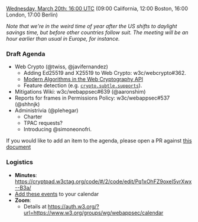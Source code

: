 [Wednesday, March 20th: 16:00 UTC](https://www.timeanddate.com/worldclock/fixedtime.html?iso=20240117T1600) (09:00 California, 12:00 Boston, 16:00 London, 17:00 Berlin)

_Note that we're in the weird time of year after the US shifts to daylight savings time, but before other countries follow suit. The meeting will be an hour earlier than usual in Europe, for instance._

### Draft Agenda

* Web Crypto (@twiss, @javifernandez)
  * Adding Ed25519 and X25519 to Web Crypto: w3c/webcrypto#362.
  * [Modern Algorithms in the Web Cryptography API](https://twiss.github.io/webcrypto-modern-algos/)
  * Feature detection (e.g. [`crypto.subtle.supports`](https://twiss.github.io/webcrypto-modern-algos/#partial-subtlecrypto-interface)).
* Mitigations Wiki: w3c/webappsec#639 (@aaronshim)
* Reports for frames in Permissions Policy: w3c/webappsec#537 (@shhnjk)
* Administrivia (@plehegar)
  * Charter
  * TPAC requests?
  * Introducing @simoneonofri.

If you would like to add an item to the agenda, please open a PR against [this document](https://github.com/w3c/webappsec/new/main/meetings/2024/2024-03-20-agenda.md)

### Logistics

*   **Minutes**: https://cryptpad.w3ctag.org/code/#/2/code/edit/Pq1xOhFZ9oxeI5vrXwx--B3a/
*   [Add these events](https://www.w3.org/groups/wg/webappsec/calendar#export) to your calendar
*   **Zoom**:
    * Details at <https://auth.w3.org/?url=https://www.w3.org/groups/wg/webappsec/calendar>
